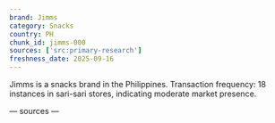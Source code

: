 ```yaml
---
brand: Jimms
category: Snacks
country: PH
chunk_id: jimms-000
sources: ['src:primary-research']
freshness_date: 2025-09-16
---
```


Jimms is a snacks brand in the Philippines. Transaction frequency: 18 instances in sari-sari stores, indicating moderate market presence.

— sources —
